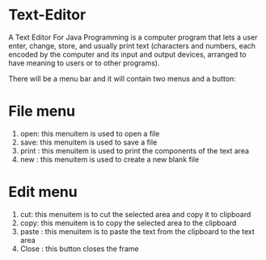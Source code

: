 # Text-Editor
A Text Editor For Java Programming is a computer program that lets a user enter, change, store, and usually print text (characters and numbers, 
each encoded by the computer and its input and output devices, arranged to have meaning to users or to other programs).

There will be a menu bar and it will contain two menus and a button: 
# File menu
1) open: this menuitem is used to open a file
2) save: this menuitem is used to save a file
3) print : this menuitem is used to print the components of the text area
4) new : this menuitem is used to create a new blank file
# Edit menu
1) cut: this menuitem is to cut the selected area and copy it to clipboard
2) copy: this menuitem is to copy the selected area to the clipboard
3) paste : this menuitem is to paste the text from the clipboard to the text area
4) Close : this button closes the frame
